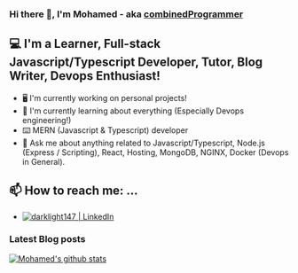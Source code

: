### Hi there 👋, I'm Mohamed - aka [combinedProgrammer][combinedprogrammer]

## 💻 I'm a Learner, Full-stack Javascript/Typescript Developer, Tutor, Blog Writer, Devops Enthusiast!

- 🖥️ I'm currently working on personal projects!
- 📖 I'm currently learning about everything (Especially Devops engineering!)
- ⌨️ MERN (Javascript & Typescript) developer
- 💬 Ask me about anything related to Javascript/Typescript, Node.js (Express / Scripting), React, Hosting, MongoDB, NGINX, Docker (Devops in General).

## 📫 How to reach me: ...

- [<img alt='darklight147 | LinkedIn' src='https://cdn.jsdelivr.net/npm/simple-icons@3.12.0/icons/linkedin.svg' />][linkedin]

### Latest Blog posts

<!-- BLOG-POST-LIST:START -->
<!-- BLOG-POST-LIST:END -->

[![Mohamed's github stats](https://github-readme-stats.vercel.app/api?username=darklight147&show_icons=true)](https://github.com/darklight147/github-readme-stats)

[combinedprogrammer]: https://www.youtube.com/channel/UCxOOgcdkUTmk0dP8K4qfd_Q?view_as=subscriber
[linkedin]: https://www.linkedin.com/in/mohamed-belkamel-a65364183
